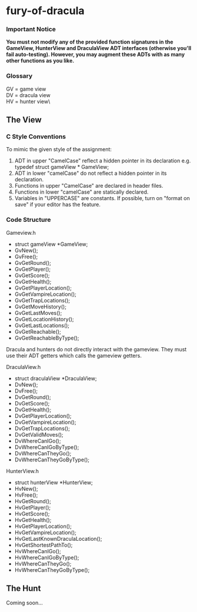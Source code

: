# fury-of-dracula

### Important Notice
**You must not modify any of the provided function signatures in the GameView, HunterView and DraculaView ADT interfaces (otherwise you'll fail auto-testing). However, you may augment these ADTs with as many other functions as you like.**

### Glossary
GV = game view\
DV = dracula view\
HV = hunter view\

## The View

### C Style Conventions

To mimic the given style of the assignment:
1. ADT in upper "CamelCase" reflect a hidden pointer in its declaration e.g. typedef struct gameView * GameView;
2. ADT in lower "camelCase" do not reflect a hidden pointer in its declaration.
3. Functions in upper "CamelCase" are declared in header files.
4. Functions in lower "camelCase" are statically declared.
5. Variables in "UPPERCASE" are constants.
If possible, turn on "format on save" if your editor has the feature.​

### Code Structure

Gameview.h
- struct gameView \*GameView;
- GvNew();
- GvFree();
- GvGetRound();
- GvGetPlayer();
- GvGetScore();
- GvGetHealth();
- GvGetPlayerLocation();
- GvGetVampireLocation();
- GvGetTrapLocations();
- GvGetMoveHistory();
- GvGetLastMoves();
- GvGetLocationHistory();
- GvGetLastLocations();
- GvGetReachable();
- GvGetReachableByType();

Dracula and hunters do not directly interact with the gameview. They must use their ADT getters which calls the gameview getters.

DraculaView.h
- struct draculaView \*DraculaView;
- DvNew();
- DvFree();
- DvGetRound();
- DvGetScore();
- DvGetHealth();
- DvGetPlayerLocation();
- DvGetVampireLocation();
- DvGetTrapLocations();
- DvGetValidMoves();
- DvWhereCanIGo();
- DvWhereCanIGoByType();
- DvWhereCanTheyGo();
- DvWhereCanTheyGoByType();

HunterView.h
- struct hunterView \*HunterView;
- HvNew();
- HvFree();
- HvGetRound();
- HvGetPlayer();
- HvGetScore();
- HvGetHealth();
- HvGetPlayerLocation();
- HvGetVampireLocation();
- HvGetLastKnownDraculaLocation();
- HvGetShortestPathTo();
- HvWhereCanIGo();
- HvWhereCanIGoByType();
- HvWhereCanTheyGo();
- HvWhereCanTheyGoByType();

## The Hunt

Coming soon...
